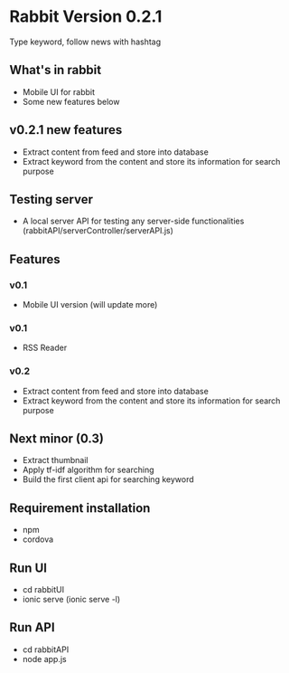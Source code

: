 # Rabbit Version 0.2.1
Type keyword, follow news with hashtag

## What's in rabbit
* Mobile UI for rabbit
* Some new features below

## v0.2.1 new features
* Extract content from feed and store into database
* Extract keyword from the content and store its information for search purpose

## Testing server
* A local server API for testing any server-side functionalities (rabbitAPI/serverController/serverAPI.js)

## Features
### v0.1
* Mobile UI version (will update more)
### v0.1
* RSS Reader
### v0.2
* Extract content from feed and store into database
* Extract keyword from the content and store its information for search purpose

## Next minor (0.3)
* Extract thumbnail
* Apply tf-idf algorithm for searching
* Build the first client api for searching keyword

## Requirement installation
* npm
* cordova

## Run UI
* cd rabbitUI
* ionic serve (ionic serve -l)

## Run API
* cd rabbitAPI
* node app.js